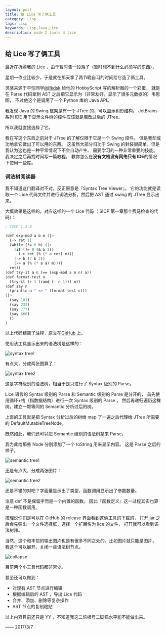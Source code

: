 ```yaml
---
layout: post
title: 给 Lice 写了俩工具
category: Lisp
tags: Lisp
keywords: Lisp,Java,Lice
description: made 2 tools 4 lice
---
```


## 给 Lice 写了俩工具

最近在折腾我的 Lice ，由于暂时告一段落了（暂时想不到什么必须写的东西），

星期一作业比较少，于是就在那天拿了两节晚自习的时间给它造了俩工具。

灵感来源于丰恺同学[@lfkdsk](https://github.com/lfkdsk)
给他的 HobbyScript 写的解析器的一个彩蛋，
就是在 Parse 代码拿到 AST 之后把它显示为（非常友好，显示了很多元数据的）韦恩图，
不过他这个是调用了一个 Python 库的 Java API。

我发现 Java 的 Swing 框架是有一个 JTree 的，可以显示树形结构。
JetBrains 系列 IDE 用于显示文件树的控件应该就是魔改过后的 JTree。

所以我就直接选择了它。

我在写这个东西之前对于 JTree 的了解仅限于它是一个 Swing 控件。
但是我却成功地拿它做出了可以用的东西。
这虽然大部分归功于 Swing 的封装很简单，但是我认为这也是一种平常情况下不会自动产生、
需要学习的一种非常重要的技能。我决定之后再找时间写一篇教程，
教你怎么在**没有文档没有网络只有 IDE**的情况下使用一些库。

### 词法树阅读器

我不知道这门翻译对不对，反正原意是『Syntax Tree Viewer』。
它的功能就是读取一个 Lice 代码文件并进行词法分析，然后把 AST 通过 swing 的 JTree 显示出来。

大概效果是这样的，对应这样的一个 Lice 代码（ SICP 第一章那个费马检查的代码）：

```lisp
; SICP 1.2.6

(def exp-mod a b m (|>
  (-> ret 1)
  (while (!= 0 b) (|>
    (if (!= 0 (& b 1))
      (-> ret (% (* a ret) m)))
    (-> b (/ b 2))
    (-> a (% (* a a) m))))
  ret))
(def try-it a n (== (exp-mod a n n) a))
(def fermat-test n
  (try-it (+ 1 (rand (- n 1))) n))
(def say n
  (println n " => " (fermat-test n)))
(|>
  (say 101)
  (say 233)
  (say 777)
  (say 666)
  ()
)
```

以上代码精简了注释，原文在[GitHub 上](https://github.com/ice1000/lice/blob/master/sample/sicp/1-2-6.lice)。

使用该工具显示出来的语法树是这样的：

![syntax tree1](https://coding.net/u/ice1000/p/Images/git/raw/master/blog-img/1/1.PNG)

有点大，分成两张图算了：

![syntax tree2](https://coding.net/u/ice1000/p/Images/git/raw/master/blog-img/1/2.PNG)

这是字符级别的语法树，相当于是只进行了 Syntax 级别的 Parse。

Lice 语言的 Syntax 级别的 Parse 和 Semantic 级别的 Parse 是分开的，
首先使用循环+栈（指数据结构）进行一次 Syntax 级别的 Parse ，
然后再递归遍历这棵树，建立一颗等同的 Semantic 分析过后的树。

上面的工具就是把 Syntax 分析过后的树给 map 了一遍之后代理给
JTree 所需要的 DefaultMutableTreeNode。

既然如此，我们还可以把 Semantic 级别的语法树拿来 Parse。

我为此给那些 Node 分别添加了一个 toString 用来显示内容。
这是 Parse 之后的样子。

![semantic tree1](https://coding.net/u/ice1000/p/Images/git/raw/master/blog-img/1/3.PNG)

还是有点大，分成两张图片：

![semantic tree2](https://coding.net/u/ice1000/p/Images/git/raw/master/blog-img/1/4.PNG)

还是不错的对吧？字面量显示出了类型，函数调用显示出了参数数量。

注意 def 不是保留字而是一个内置的函数。
因此『函数定义』这一过程其实也算是一种函数调用。

按理说你们是可以在 GitHub 的 release 界面看到这俩工具的下载的，
打开 jar 之后会先弹出一个文件选择框，选择一个扩展名为 lice 的文件，
打开就可以看到语法树辣。

当然，这个和丰恺的输出图片也是有很多不同之处的。比如图片就只能是图片，
我这个可以展开、关闭一些语法树节点。

![collapse](https://coding.net/u/ice1000/p/Images/git/raw/master/blog-img/1/5.PNG)

目前两个小工具代码都非常少。

甚至还可以做到：

+ 对现有 AST 节点进行编辑
+ 根据编辑后的 AST ，导出 Lice 代码
+ 合并、添加、删除等复杂操作
+ AST 节点的复制粘贴

以上内容目前还只是 YY ，不知道我这二倍根号二脚猫水平能不能做出来。

—— 2017/3/7
